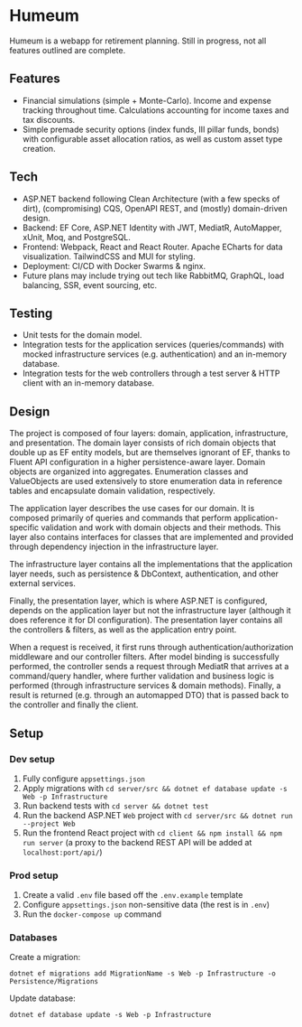 # Humeum

Humeum is a webapp for retirement planning. Still in progress, not all features outlined are complete.

## Features

* Financial simulations (simple + Monte-Carlo). Income and expense tracking throughout time. Calculations accounting for income taxes and tax discounts.
* Simple premade security options (index funds, III pillar funds, bonds) with configurable asset allocation ratios, as well as custom asset type creation.

## Tech

* ASP.NET backend following Clean Architecture (with a few specks of dirt), (compromising) CQS, OpenAPI REST, and (mostly) domain-driven design.
* Backend: EF Core, ASP.NET Identity with JWT, MediatR, AutoMapper, xUnit, Moq, and PostgreSQL.
* Frontend: Webpack, React and React Router. Apache ECharts for data visualization. TailwindCSS and MUI for styling.
* Deployment: CI/CD with Docker Swarms & nginx.
* Future plans may include trying out tech like RabbitMQ, GraphQL, load balancing, SSR, event sourcing, etc.

## Testing

* Unit tests for the domain model.
* Integration tests for the application services (queries/commands) with mocked infrastructure services (e.g. authentication) and an in-memory database.
* Integration tests for the web controllers through a test server & HTTP client with an in-memory database.

## Design

The project is composed of four layers: domain, application, infrastructure, and presentation. The domain layer consists of rich domain objects that double up as EF entity models, but are themselves ignorant of EF, thanks to Fluent API configuration in a higher persistence-aware layer. Domain objects are organized into aggregates. Enumeration classes and ValueObjects are used extensively to store enumeration data in reference tables and encapsulate domain validation, respectively.

The application layer describes the use cases for our domain. It is composed primarily of queries and commands that perform application-specific validation and work with domain objects and their methods. This layer also contains interfaces for classes that are implemented and provided through dependency injection in the infrastructure layer.

The infrastructure layer contains all the implementations that the application layer needs, such as persistence & DbContext, authentication, and other external services. 

Finally, the presentation layer, which is where ASP.NET is configured, depends on the application layer but not the infrastructure layer (although it does reference it for DI configuration). The presentation layer contains all the controllers & filters, as well as the application entry point.

When a request is received, it first runs through authentication/authorization middleware and our controller filters. After model binding is successfully performed, the controller sends a request through MediatR that arrives at a command/query handler, where further validation and business logic is performed (through infrastructure services & domain methods). Finally, a result is returned (e.g. through an automapped DTO) that is passed back to the controller and finally the client.

## Setup

### Dev setup

1. Fully configure `appsettings.json`
1. Apply migrations with `cd server/src && dotnet ef database update -s Web -p Infrastructure`
1. Run backend tests with `cd server && dotnet test`
1. Run the backend ASP.NET `Web` project with `cd server/src && dotnet run --project Web`
1. Run the frontend React project with `cd client && npm install && npm run server` (a proxy to the backend REST API will be added at `localhost:port/api/`)

### Prod setup

1. Create a valid `.env` file based off the `.env.example` template
1. Configure `appsettings.json` non-sensitive data (the rest is in `.env`)
1. Run the `docker-compose up` command

### Databases

Create a migration:

    dotnet ef migrations add MigrationName -s Web -p Infrastructure -o Persistence/Migrations

Update database:

    dotnet ef database update -s Web -p Infrastructure
